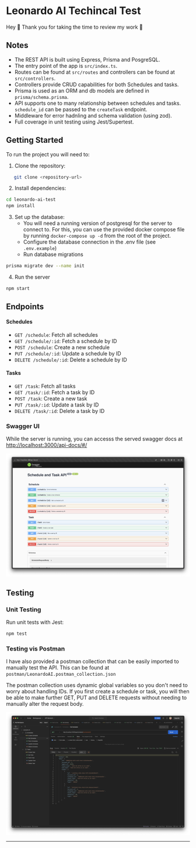 # Leonardo AI Techincal Test

Hey 👋  Thank you for taking the time to review my work 🙂

## Notes

- The REST API is built using Express, Prisma and PosgreSQL.
- The entry point of the app is `src/index.ts`.
- Routes can be found at `src/routes` and controllers can be found at `src/controllers`.
- Controllers provide CRUD capabilities for both Schedules and tasks.
- Prisma is used as an ORM and db models are defined in `prisma/schema.prisma`.
- API supports one to many relationship between schedules and tasks. `schedule_id` can be passed to the `createTask` endpoint.
- Middleware for error hadnling and schema validation (using zod). 
- Full coverage in unit testing using Jest/Supertest.

## Getting Started

To run the project you will need to:
1. Clone the repository:
```bash
   git clone <repository-url>
```

2. Install dependencies:
```bash
cd leonardo-ai-test
npm install
```

3. Set up the database:
    - You will need a running version of postgresql for the server to connect to. For this, you can use the provided docker compose file by running `docker-compose up -d` from the root of the project.
    - Configure the database connection in the .env file (see `.env.example`)
    - Run database migrations

```bash
prisma migrate dev --name init
```

4. Run the server
```bash
npm start
```

## Endpoints

#### Schedules

- `GET /schedule`: Fetch all schedules
- `GET /schedule/:id`: Fetch a schedule by ID
- `POST /schedule`: Create a new schedule
- `PUT /schedule/:id`: Update a schedule by ID
- `DELETE /schedule/:id`: Delete a schedule by ID

#### Tasks

- `GET /task`: Fetch all tasks
- `GET /task/:id`: Fetch a task by ID
- `POST /task`: Create a new task
- `PUT /task/:id`: Update a task by ID
- `DELETE /task/:id`: Delete a task by ID

### Swagger UI
While the server is running, you can accesss the served swagger docs at [http://localhost:3000/api-docs/#/](http://localhost:3000/api-docs/#/)

![swagger](./assets/swagger.png)

## Testing

### Unit Testing
Run unit tests with Jest:

```bash
npm test
```
### Testing vis Postman

I have also provided a postman collection that can be easily imported to manually test the API. This can be found at `postman/LeonardoAI.postman_collection.json`

The postman collection uses dynamic global variables so you don't need to worry about handling IDs. If you first create a schedule or task, you will then be able to make further GET, PUT and DELETE requests without needing to manually alter the request body.

![swagger](./assets/postman.png)

---